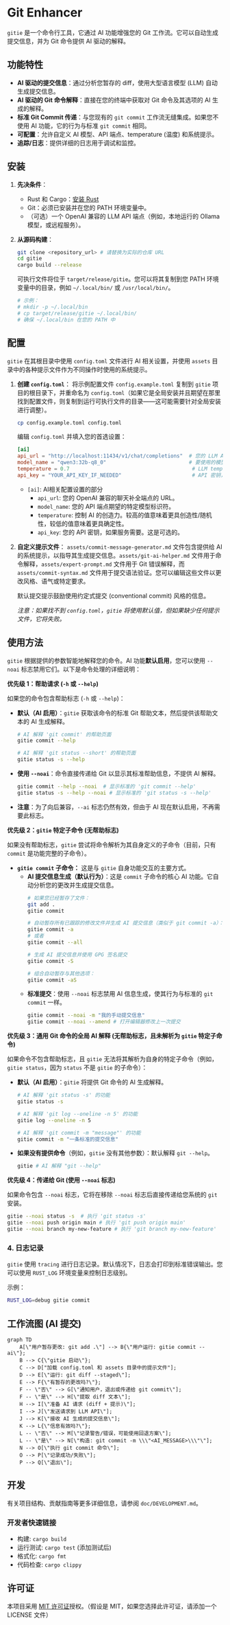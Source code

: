 # Git Enhancer

`gitie` 是一个命令行工具，它通过 AI 功能增强您的 Git 工作流。它可以自动生成提交信息，并为 Git 命令提供 AI 驱动的解释。

## 功能特性

-   **AI 驱动的提交信息**：通过分析您暂存的 diff，使用大型语言模型 (LLM) 自动生成提交信息。
-   **AI 驱动的 Git 命令解释**：直接在您的终端中获取对 Git 命令及其选项的 AI 生成的解释。
-   **标准 Git Commit 传递**：与您现有的 `git commit` 工作流无缝集成。如果您不使用 AI 功能，它的行为与标准 `git commit` 相同。
-   **可配置**：允许自定义 AI 模型、API 端点、temperature (温度) 和系统提示。
-   **追踪/日志**：提供详细的日志用于调试和监控。

## 安装

1.  **先决条件**：
    *   Rust 和 Cargo：[安装 Rust](https://www.rust-lang.org/tools/install)
    *   Git：必须已安装并在您的 PATH 环境变量中。
    *   （可选）一个 OpenAI 兼容的 LLM API 端点（例如，本地运行的 Ollama 模型，或远程服务）。

2.  **从源码构建**：
    ```bash
    git clone <repository_url> # 请替换为实际的仓库 URL
    cd gitie
    cargo build --release
    ```
    可执行文件将位于 `target/release/gitie`。您可以将其复制到您 PATH 环境变量中的目录，例如 `~/.local/bin/` 或 `/usr/local/bin/`。

    ```bash
    # 示例：
    # mkdir -p ~/.local/bin
    # cp target/release/gitie ~/.local/bin/
    # 确保 ~/.local/bin 在您的 PATH 中
    ```

## 配置

`gitie` 在其根目录中使用 `config.toml` 文件进行 AI 相关设置，并使用 `assets` 目录中的各种提示文件作为不同操作时使用的系统提示。

1.  **创建 `config.toml`**：
    将示例配置文件 `config.example.toml` 复制到 `gitie` 项目的根目录下，并重命名为 `config.toml`（如果它是全局安装并且期望在那里找到配置文件，则复制到运行可执行文件的目录——这可能需要针对全局安装进行调整）。

    ```bash
    cp config.example.toml config.toml
    ```

    编辑 `config.toml` 并填入您的首选设置：
    ```toml
    [ai]
    api_url = "http://localhost:11434/v1/chat/completions"  # 您的 LLM API 端点
    model_name = "qwen3:32b-q8_0"                           # 要使用的模型
    temperature = 0.7                                        # LLM temperature (温度)
    api_key = "YOUR_API_KEY_IF_NEEDED"                       # API 密钥，如果您的端点需要
    ```
    *   `[ai]`: AI相关配置设置的部分
        *   `api_url`: 您的 OpenAI 兼容的聊天补全端点的 URL。
        *   `model_name`: 您的 API 端点期望的特定模型标识符。
        *   `temperature`: 控制 AI 的创造力。较高的值意味着更具创造性/随机性，较低的值意味着更具确定性。
        *   `api_key`: 您的 API 密钥，如果服务需要。这是可选的。

2.  **自定义提示文件**：
    `assets/commit-message-generator.md` 文件包含提供给 AI 的系统提示，以指导其生成提交信息。`assets/git-ai-helper.md` 文件用于命令解释，`assets/expert-prompt.md` 文件用于 Git 错误解释，而 `assets/commit-syntax.md` 文件用于提交语法验证。您可以编辑这些文件以更改风格、语气或特定要求。

    默认提交提示鼓励使用约定式提交 (conventional commit) 风格的信息。

    *注意：如果找不到 `config.toml`，`gitie` 将使用默认值，但如果缺少任何提示文件，它将失败。*

## 使用方法

`gitie` 根据提供的参数智能地解释您的命令。AI 功能**默认启用**，您可以使用 `--noai` 标志禁用它们。以下是命令处理的详细说明：

**优先级 1：帮助请求 (`-h` 或 `--help`)**

如果您的命令包含帮助标志 (`-h` 或 `--help`)：

*   **默认（AI 启用）**：`gitie` 获取该命令的标准 Git 帮助文本，然后提供该帮助文本的 AI 生成解释。
    ```bash
    # AI 解释 'git commit' 的帮助页面
    gitie commit --help
    
    # AI 解释 'git status --short' 的帮助页面
    gitie status -s --help
    ```
*   **使用 `--noai`**：命令直接传递给 Git 以显示其标准帮助信息，不提供 AI 解释。
    ```bash
    gitie commit --help --noai  # 显示标准的 'git commit --help'
    gitie status -s --help --noai # 显示标准的 'git status -s --help'
    ```
    
*   **注意**：为了向后兼容，`--ai` 标志仍然有效，但由于 AI 现在默认启用，不再需要此标志。

**优先级 2：`gitie` 特定子命令 (无帮助标志)**

如果没有帮助标志，`gitie` 尝试将命令解析为其自身定义的子命令（目前，只有 `commit` 是功能完整的子命令）。

*   **`gitie commit` 子命令：**
    这是与 `gitie` 自身功能交互的主要方式。
    *   **AI 提交信息生成（默认行为）**：这是 `commit` 子命令的核心 AI 功能。它自动分析您的更改并生成提交信息。
        ```bash
        # 如果您已经暂存了文件：
        git add .
        gitie commit
    
        # 自动暂存所有已跟踪的修改文件并生成 AI 提交信息（类似于 git commit -a）：
        gitie commit -a
        # 或者
        gitie commit --all
    
        # 生成 AI 提交信息并使用 GPG 签名提交
        gitie commit -S
    
        # 组合自动暂存与其他选项：
        gitie commit -aS
        ```
    *   **标准提交**：使用 `--noai` 标志禁用 AI 信息生成，使其行为与标准的 `git commit` 一样。
        ```bash
        gitie commit --noai -m "我的手动提交信息"
        gitie commit --noai --amend # 打开编辑器修改上一次提交
        ```

**优先级 3：通用 Git 命令的全局 AI 解释 (无帮助标志，且未解析为 `gitie` 特定子命令)**

如果命令不包含帮助标志，且 `gitie` 无法将其解析为自身的特定子命令（例如，`gitie status`，因为 `status` 不是 `gitie` 的子命令）：

*   **默认（AI 启用）**：`gitie` 将提供 Git 命令的 AI 生成解释。
    ```bash
    # AI 解释 'git status -s' 的功能
    gitie status -s

    # AI 解释 'git log --oneline -n 5' 的功能
    gitie log --oneline -n 5

    # AI 解释 'git commit -m "message"' 的功能
    gitie commit -m "一条标准的提交信息"
    ```
*   **如果没有提供命令**（例如，`gitie` 没有其他参数）：默认解释 `git --help`。
    ```bash
    gitie # AI 解释 "git --help"
    ```

**优先级 4：传递给 Git (使用 `--noai` 标志)**

如果命令包含 `--noai` 标志，它将在移除 `--noai` 标志后直接传递给您系统的 `git` 安装。
```bash
gitie --noai status -s  # 执行 'git status -s'
gitie --noai push origin main # 执行 'git push origin main'
gitie --noai branch my-new-feature # 执行 'git branch my-new-feature'
```

### 4. 日志记录

`gitie` 使用 `tracing` 进行日志记录。默认情况下，日志会打印到标准错误输出。您可以使用 `RUST_LOG` 环境变量来控制日志级别。

示例：
```bash
RUST_LOG=debug gitie commit
```

## 工作流图 (AI 提交)

```mermaid
graph TD
    A[\"用户暂存更改: git add .\"] --> B{\"用户运行: gitie commit --ai\"};
    B --> C{\"gitie 启动\"};
    C --> D["加载 config.toml 和 assets 目录中的提示文件"];
    D --> E[\"运行: git diff --staged\"];
    E --> F{\"有暂存的更改吗?\"};
    F -- \"否\" --> G[\"通知用户，退出或传递给 git commit\"];
    F -- \"是\" --> H[\"提取 diff 文本\"];
    H --> I[\"准备 AI 请求 (diff + 提示)\"];
    I --> J[\"发送请求到 LLM API\"];
    J --> K[\"接收 AI 生成的提交信息\"];
    K --> L{\"信息有效吗?\"};
    L -- \"否\" --> M[\"记录警告/错误，可能使用回退方案\"];
    L -- \"是\" --> N[\"构造: git commit -m \\\"<AI_MESSAGE>\\\"\"];
    N --> O[\"执行 git commit 命令\"];
    O --> P[\"记录成功/失败\"];
    P --> Q[\"退出\"];
```

## 开发

有关项目结构、贡献指南等更多详细信息，请参阅 `doc/DEVELOPMENT.md`。

### 开发者快速链接
- 构建: `cargo build`
- 运行测试: `cargo test` (添加测试后)
- 格式化: `cargo fmt`
- 代码检查: `cargo clippy`

## 许可证

本项目采用 [MIT 许可证](LICENSE)授权。（假设是 MIT，如果您选择此许可证，请添加一个 LICENSE 文件）
